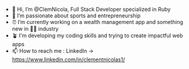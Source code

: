 - 👋 Hi, I’m @ClemNicola, Full Stack Developer specialized in Ruby
- 👀 I’m passionate about sports and entrepreneurship
- ⏰ I’m currently working on a wealth management app and something new in 🚴‍♀️ industry
- 🪴 I'm developing my coding skills and trying to create impactful web apps
- 📫 How to reach me : LinkedIn -> https://www.linkedin.com/in/clementnicolas1/

<!---
ClemNicola/ClemNicola is a ✨ special ✨ repository because its `README.md` (this file) appears on your GitHub profile.
You can click the Preview link to take a look at your changes.
--->

